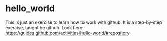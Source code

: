 hello_world
===========

This is just an exercise to learn how to work with github. It is a step-by-step exercise, taught be github. Look here: https://guides.github.com/activities/hello-world/#repository
